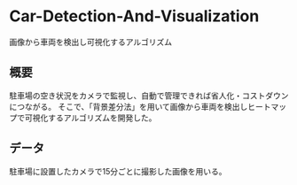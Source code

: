 # Car-Detection-And-Visualization
画像から車両を検出し可視化するアルゴリズム
## 概要
駐車場の空き状況をカメラで監視し、自動で管理できれば省人化・コストダウンにつながる。
そこで、「背景差分法」を用いて画像から車両を検出しヒートマップで可視化するアルゴリズムを開発した。
## データ
駐車場に設置したカメラで15分ごとに撮影した画像を用いる。



